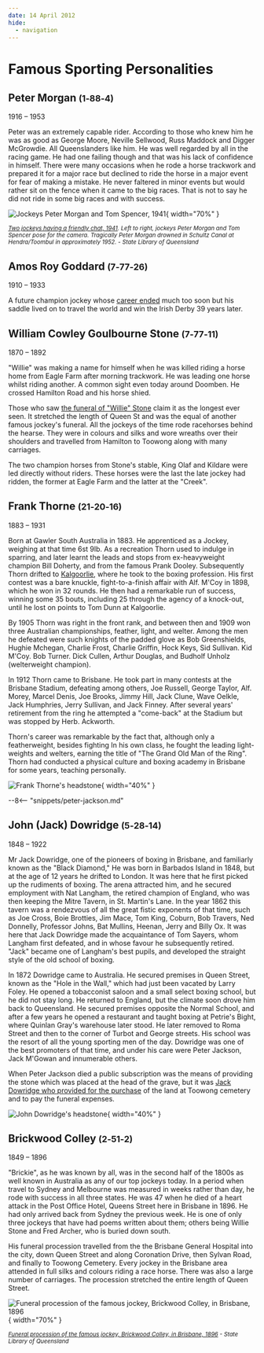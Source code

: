 ```yaml
---
date: 14 April 2012
hide:
  - navigation
---
```


# Famous Sporting Personalities  

## Peter Morgan <small>(1‑88‑4)</small>

1916 – 1953

Peter was an extremely capable rider. According to those who knew him he was as good as George Moore, Neville Sellwood, Russ Maddock and Digger McGrowdie. All Queenslanders like him. He was well regarded by all in the racing game. He had one failing though and that was his lack of confidence in himself. There were many occasions when he rode a horse trackwork and prepared it for a major race but declined to ride the horse in a major event for fear of making a mistake. He never faltered in minor events but would rather sit on the fence when it came to the big races. That is not to say he did not ride in some big races and with success. 

<!-- He had an unusual death for a jockey and that will be explained now. -->

![Jockeys Peter Morgan and Tom Spencer, 1941](../assets/peter-morgan.jpg){ width="70%" }

*<small>[Two jockeys having a friendly chat, 1941](http://onesearch.slq.qld.gov.au/permalink/f/1upgmng/slq_alma21220068470002061). Left to right, jockeys Peter Morgan and Tom Spencer pose for the camera. Tragically Peter Morgan drowned in Schultz Canal at Hendra/Toombul in approximately 1952. - State Library of Queensland </small>*

## Amos Roy Goddard <small>(7‑77‑26)</small>

1910 – 1933 

A future champion jockey whose [career ended](https://trove.nla.gov.au/newspaper/article/70555868) much too soon but his saddle lived on to travel the world and win the Irish Derby 39 years later. 

## William Cowley Goulbourne Stone <small>(7‑77‑11)</small>

1870 – 1892 

"Willie" was making a name for himself when he was killed riding a horse home from Eagle Farm after morning trackwork. He was leading one horse whilst riding another. A common sight even today around Doomben. He crossed Hamilton Road and his horse shied.

Those who saw [the funeral of "Willie" Stone](https://trove.nla.gov.au/newspaper/article/173495181) claim it as the longest ever seen. It stretched the length of Queen St and was the equal of another famous jockey's funeral. All the jockeys of the time rode racehorses behind the hearse. They were in colours and silks and wore wreaths over their shoulders and travelled from Hamilton to Toowong along with many carriages.

The two champion horses from Stone's stable, King Olaf and Kildare were led directly without riders. These horses were the last the late jockey had ridden, the former at Eagle Farm and the latter at the "Creek".

## Frank Thorne <small>(21‑20‑16)</small>

1883 – 1931 

Born at Gawler South Australia in 1883. He apprenticed as a Jockey, weighing at that time 6st 9lb. As a recreation Thorn used to indulge in sparring, and later learnt the leads and stops from ex-heavyweight champion Bill Doherty, and from the famous Prank Dooley. Subsequently Thorn drifted to [Kalgoorlie](https://trove.nla.gov.au/newspaper/article/95278367), where he took to the boxing profession. His first contest was a bare knuckle, fight-to-a-finish affair with Alf. M'Coy in 1898, which he won in 32 rounds. He then had a remarkable run of success, winning some 35 bouts, including 25 through the agency of a knock-out, until he lost on points to Tom Dunn at Kalgoorlie. 

By 1905 Thorn was right in the front rank, and between then and 1909 won three Australian championships, feather, light, and welter. Among the men he defeated were such knights of the padded glove as Bob Greenshields, Hughie Mchegan, Charlie Frost, Charlie Griffin, Hock Keys, Sid Sullivan. Kid M'Coy. Bob Turner. Dick Cullen, Arthur Douglas, and Budholf Unholz (welterweight champion).

In 1912 Thorn came to Brisbane. He took part in many contests at the Brisbane Stadium, defeating among others, Joe Russell, George Taylor, Alf. Morey, Marcel Denis, Joe Brooks, Jimmy Hill, Jack Clune, Wave Oelkle, Jack Humphries, Jerry Sullivan, and Jack  Finney. After several years' retirement from the ring he attempted a "come-back" at the Stadium but was stopped by Herb. Ackworth. 

Thorn's career was remarkable by the fact that, although only a featherweight, besides fighting In his own class, he fought the leading light-weights and welters, earning the title of "The Grand Old Man of the Ring". Thorn had conducted a physical culture and boxing academy in Brisbane for some years, teaching personally.

![Frank Thorne's headstone](../assets/frank-thorn-headstone.jpg){ width="40%" }

<!-- Suicide https://trove.nla.gov.au/newspaper/article/54702384?searchTerm=%22Frank%20Thorne%22 -->

--8<-- "snippets/peter-jackson.md"

## John (Jack) Dowridge <small>(5‑28‑14)</small>

1848 – 1922

Mr Jack Dowridge, one of the pioneers of boxing in Brisbane, and familiarly known as the "Black Diamond," He was born in Barbados Island in 1848, but at the age of 12 years he drifted to London. It was here that he first picked up the rudiments of boxing. The arena attracted him, and he secured employment with Nat Langham, the retired champion of England, who was then keeping the Mitre Tavern, in St. Martin's Lane. In the year 1862 this tavern was a rendezvous of all the great fistic exponents of that time, such as Joe Cross, Boie Brotties, Jim Mace, Tom King, Coburn, Bob Travers, Ned Donnelly, Professor Johns, Bat Mullins, Heenan, Jerry and Billy Ox. It was here that Jack Dowridge made the acquaintance of Tom Sayers, whom Langham first defeated, and in whose favour he subsequently retired. "Jack" became one of Langham's best pupils, and developed the straight style of the old school of boxing. 

In 1872 Dowridge came to Australia. He secured premises in Queen Street, known as the "Hole in the Wall," which had just been vacated by Larry Foley. He opened a tobacconist saloon and a small select boxing school, but he did not stay long. He returned to England, but the climate soon drove him back to Queensland. He secured premises opposite the Normal School, and after a few years he opened a restaurant and taught boxing at Petrie's Bight, where Quinlan Gray's warehouse later stood. He later removed to Roma Street and then to the corner of Turbot and George streets. His school was the resort of all the young sporting men of the day. Dowridge was one of the best promoters of that time, and under his care were Peter Jackson, Jack M'Gowan and innumerable others.

When Peter Jackson died a public subscription was the means of providing the stone which was placed at the head of the grave, but it was [Jack Dowridge who provided for the purchase](https://trove.nla.gov.au/newspaper/article/71056665) of the land at Toowong cemetery and to pay the funeral expenses.

![John Dowridge's headstone](../assets/john-dowridge-headstone.jpg){ width="40%" }

## Brickwood Colley <small>(2‑51‑2)</small>

1849 – 1896
 
"Brickie", as he was known by all, was in the second half of the 1800s as well known in Australia as any of our top jockeys today. In a period when travel to Sydney and Melbourne was measured in weeks rather than day, he rode with success in all three states. He was 47 when he died of a heart attack in the Post Office Hotel, Queens Street here in Brisbane in 1896. He had only arrived back from Sydney the previous week. He is one of only three jockeys that have had poems written about them; others being Willie Stone and Fred Archer, who is buried down south.

His funeral procession travelled from the the Brisbane General Hospital into the city, down Queen Street and along Coronation Drive, then Sylvan Road, and finally to Toowong Cemetery. Every jockey in the Brisbane area attended in full silks and colours riding a race horse. There was also a large number of carriages. The procession stretched the entire length of Queen Street. 

![Funeral procession of the famous jockey, Brickwood Colley, in Brisbane, 1896](../assets/brickwood-colley.jpg){ width="70%" }

*<small>[Funeral procession of the famous jockey, Brickwood Colley, in Brisbane, 1896](http://onesearch.slq.qld.gov.au/permalink/f/1upgmng/slq_alma21218250330002061) - State Library of Queensland </small>*

<!--
<div class="noprint" markdown="1">
## Brochure

**[Download this walk](../assets/guides/sporting-personalities.pdf)** - designed to be printed and folded in half to make an A5 brochure.

</div>
-->
